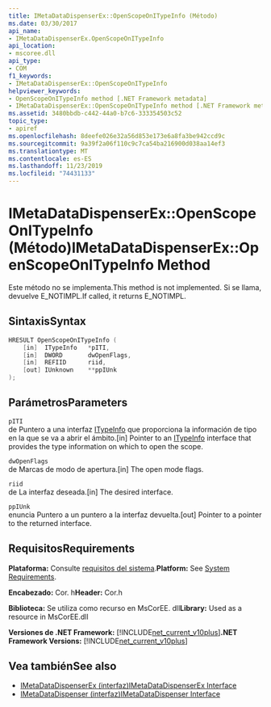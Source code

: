 ```yaml
---
title: IMetaDataDispenserEx::OpenScopeOnITypeInfo (Método)
ms.date: 03/30/2017
api_name:
- IMetaDataDispenserEx.OpenScopeOnITypeInfo
api_location:
- mscoree.dll
api_type:
- COM
f1_keywords:
- IMetaDataDispenserEx::OpenScopeOnITypeInfo
helpviewer_keywords:
- OpenScopeOnITypeInfo method [.NET Framework metadata]
- IMetaDataDispenserEx::OpenScopeOnITypeInfo method [.NET Framework metadata]
ms.assetid: 3480bbdb-c442-44a0-b7c6-333354503c52
topic_type:
- apiref
ms.openlocfilehash: 8deefe026e32a56d853e173e6a8fa3be942ccd9c
ms.sourcegitcommit: 9a39f2a06f110c9c7ca54ba216900d038aa14ef3
ms.translationtype: MT
ms.contentlocale: es-ES
ms.lasthandoff: 11/23/2019
ms.locfileid: "74431133"
---
```

# <a name="imetadatadispenserexopenscopeonitypeinfo-method"></a><span data-ttu-id="47140-102">IMetaDataDispenserEx::OpenScopeOnITypeInfo (Método)</span><span class="sxs-lookup"><span data-stu-id="47140-102">IMetaDataDispenserEx::OpenScopeOnITypeInfo Method</span></span>
<span data-ttu-id="47140-103">Este método no se implementa.</span><span class="sxs-lookup"><span data-stu-id="47140-103">This method is not implemented.</span></span> <span data-ttu-id="47140-104">Si se llama, devuelve E_NOTIMPL.</span><span class="sxs-lookup"><span data-stu-id="47140-104">If called, it returns E_NOTIMPL.</span></span>  
  
## <a name="syntax"></a><span data-ttu-id="47140-105">Sintaxis</span><span class="sxs-lookup"><span data-stu-id="47140-105">Syntax</span></span>  
  
```cpp  
HRESULT OpenScopeOnITypeInfo (  
    [in]  ITypeInfo   *pITI,  
    [in]  DWORD       dwOpenFlags,  
    [in]  REFIID      riid,  
    [out] IUnknown    **ppIUnk  
);  
```  
  
## <a name="parameters"></a><span data-ttu-id="47140-106">Parámetros</span><span class="sxs-lookup"><span data-stu-id="47140-106">Parameters</span></span>  
 `pITI`  
 <span data-ttu-id="47140-107">de Puntero a una interfaz [ITypeInfo](https://docs.microsoft.com/previous-versions/windows/desktop/api/oaidl/nn-oaidl-itypeinfo) que proporciona la información de tipo en la que se va a abrir el ámbito.</span><span class="sxs-lookup"><span data-stu-id="47140-107">[in] Pointer to an [ITypeInfo](https://docs.microsoft.com/previous-versions/windows/desktop/api/oaidl/nn-oaidl-itypeinfo) interface that provides the type information on which to open the scope.</span></span>  
  
 `dwOpenFlags`  
 <span data-ttu-id="47140-108">de Marcas de modo de apertura.</span><span class="sxs-lookup"><span data-stu-id="47140-108">[in] The open mode flags.</span></span>  
  
 `riid`  
 <span data-ttu-id="47140-109">de La interfaz deseada.</span><span class="sxs-lookup"><span data-stu-id="47140-109">[in] The desired interface.</span></span>  
  
 `ppIUnk`  
 <span data-ttu-id="47140-110">enuncia Puntero a un puntero a la interfaz devuelta.</span><span class="sxs-lookup"><span data-stu-id="47140-110">[out] Pointer to a pointer to the returned interface.</span></span>  
  
## <a name="requirements"></a><span data-ttu-id="47140-111">Requisitos</span><span class="sxs-lookup"><span data-stu-id="47140-111">Requirements</span></span>  
 <span data-ttu-id="47140-112">**Plataforma:** Consulte [requisitos del sistema](../../../../docs/framework/get-started/system-requirements.md).</span><span class="sxs-lookup"><span data-stu-id="47140-112">**Platform:** See [System Requirements](../../../../docs/framework/get-started/system-requirements.md).</span></span>  
  
 <span data-ttu-id="47140-113">**Encabezado:** Cor. h</span><span class="sxs-lookup"><span data-stu-id="47140-113">**Header:** Cor.h</span></span>  
  
 <span data-ttu-id="47140-114">**Biblioteca:** Se utiliza como recurso en MsCorEE. dll</span><span class="sxs-lookup"><span data-stu-id="47140-114">**Library:** Used as a resource in MsCorEE.dll</span></span>  
  
 <span data-ttu-id="47140-115">**Versiones de .NET Framework:** [!INCLUDE[net_current_v10plus](../../../../includes/net-current-v10plus-md.md)]</span><span class="sxs-lookup"><span data-stu-id="47140-115">**.NET Framework Versions:** [!INCLUDE[net_current_v10plus](../../../../includes/net-current-v10plus-md.md)]</span></span>  
  
## <a name="see-also"></a><span data-ttu-id="47140-116">Vea también</span><span class="sxs-lookup"><span data-stu-id="47140-116">See also</span></span>

- [<span data-ttu-id="47140-117">IMetaDataDispenserEx (interfaz)</span><span class="sxs-lookup"><span data-stu-id="47140-117">IMetaDataDispenserEx Interface</span></span>](../../../../docs/framework/unmanaged-api/metadata/imetadatadispenserex-interface.md)
- [<span data-ttu-id="47140-118">IMetaDataDispenser (interfaz)</span><span class="sxs-lookup"><span data-stu-id="47140-118">IMetaDataDispenser Interface</span></span>](../../../../docs/framework/unmanaged-api/metadata/imetadatadispenser-interface.md)
